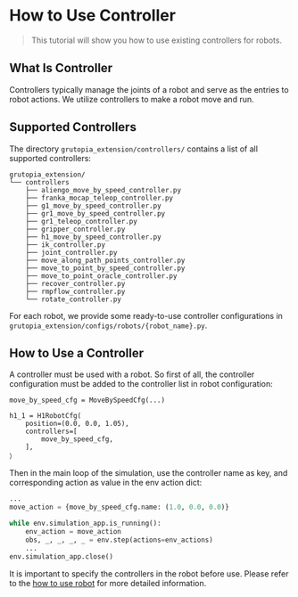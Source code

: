 # How to Use Controller

> This tutorial will show you how to use existing controllers for robots.

## What Is Controller

Controllers typically manage the joints of a robot and serve as the entries to robot actions. We utilize controllers to make a robot move and run.

## Supported Controllers

The directory `grutopia_extension/controllers/` contains a list of all supported controllers:

```
grutopia_extension/
└── controllers
    ├── aliengo_move_by_speed_controller.py
    ├── franka_mocap_teleop_controller.py
    ├── g1_move_by_speed_controller.py
    ├── gr1_move_by_speed_controller.py
    ├── gr1_teleop_controller.py
    ├── gripper_controller.py
    ├── h1_move_by_speed_controller.py
    ├── ik_controller.py
    ├── joint_controller.py
    ├── move_along_path_points_controller.py
    ├── move_to_point_by_speed_controller.py
    ├── move_to_point_oracle_controller.py
    ├── recover_controller.py
    ├── rmpflow_controller.py
    └── rotate_controller.py
```

For each robot, we provide some ready-to-use controller configurations in `grutopia_extension/configs/robots/{robot_name}.py`.

## How to Use a Controller

A controller must be used with a robot. So first of all, the controller configuration must be added to the controller list in robot configuration:

```
move_by_speed_cfg = MoveBySpeedCfg(...)

h1_1 = H1RobotCfg(
    position=(0.0, 0.0, 1.05),
    controllers=[
        move_by_speed_cfg,
    ],
）
```

Then in the main loop of the simulation, use the controller name as key, and corresponding action as value in the env action dict:

```Python
...
move_action = {move_by_speed_cfg.name: (1.0, 0.0, 0.0)}

while env.simulation_app.is_running():
    env_action = move_action
    obs, _, _, _, _ = env.step(actions=env_actions)
    ...
env.simulation_app.close()
```

It is important to specify the controllers in the robot before use. Please refer to the [how to use robot](./how-to-use-robot.md) for more detailed information.
